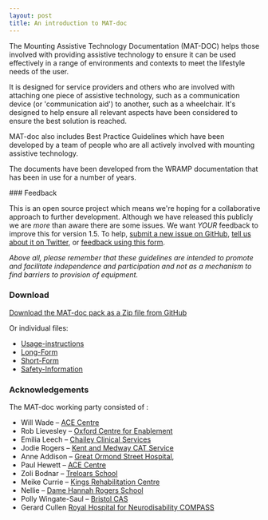 ```yaml
---
layout: post
title: An introduction to MAT-doc
---
```


The Mounting Assistive Technology Documentation (MAT-DOC) helps those involved with providing assistive technology to ensure it can be used effectively in a range of environments and contexts to meet the lifestyle needs of the user.

It is designed for service providers and others who are involved with attaching one piece of assistive technology, such as a communication device (or 'communication aid') to another, such as a wheelchair. It's designed to help ensure all relevant aspects have been considered to ensure the best solution is reached.

MAT-doc also includes Best Practice Guidelines which have been developed by a team of people who are all actively involved with mounting assistive technology.   

The documents have been developed from the WRAMP documentation that has been in use for a number of years.

### Feedback

This is an open source project which means we're hoping for a collaborative approach to further development. Although we have released this publicly we are *more* than aware there are some issues. We want *YOUR* feedback to improve this for version 1.5. To help, [submit a new issue on GitHub](https://github.com/ACECentre/MAT-doc/issues/new), [tell us about it on Twitter](https://twitter.com/search?q=%23matdoc), or [feedback using this form](https://goo.gl/forms/emWKh5RlGG5a4ha33).

*Above all, please remember that these guidelines are intended to promote and facilitate independence and participation and not as a mechanism to find barriers to provision of equipment.*

### Download

[Download the MAT-doc pack as a Zip file from GitHub](https://github.com/ACECentre/MAT-doc/archive/master.zip)

Or individual files:
* [Usage-instructions](https://github.com/ACECentre/MAT-doc/blob/master/MAT-DOC%20Usage%20Notes.doc)
* [Long-Form](https://github.com/ACECentre/MAT-doc/blob/master/MAT-DOC%20Long%20Form.doc)
* [Short-Form](https://github.com/ACECentre/MAT-doc/blob/master/MAT-DOC%20Short%20Form.doc)
* [Safety-Information](https://github.com/ACECentre/MAT-doc/blob/master/MAT-DOC%20Safety%20Information.doc)


### Acknowledgements


The MAT-doc working party consisted of :

- Will Wade – [ACE Centre](http://acecentre.org.uk) 
- Rob Lievesley – [Oxford Centre for Enablement](http://www.ouh.nhs.uk/oce/) 
- Emilia Leech – [Chailey Clinical Services](http://www.sussexcommunity.nhs.uk/services/servicedetails.htm?directoryID=16344) 
- Jodie Rogers – [Kent and Medway CAT Service](http://www.kelsi.org.uk/support-for-children-and-young-people/support-for-schools/kent-and-medway-communication-and-assistive-technology-service) 
- Anne Addison – [Great Ormond Street Hospital](http://www.gosh.nhs.uk/health-professionals/clinical-specialties/neurodisability-information-parents-and-visitors/clinics-and-services/augmentative-communication-service), 
- Paul Hewett – [ACE Centre](http://acecentre.org.uk)  
- Zoli Bodnar – [Treloars School](www.treloar.org.uk) 
- Meike Currie – [Kings Rehabilitation Centre](http://www.guysandstthomas.nhs.uk/our-services/community-assistive-communication-service/overview.aspx) 
- Nellie – [Dame Hannah Rogers School](www.discoverhannahs.org/) 
- Polly Wingate-Saul – [Bristol CAS](https://www.nbt.nhs.uk/bristol-centre-enablement/services-at-centre/bristol-communication-aid-service)
- Gerard Cullen [Royal Hospital for Neurodisability COMPASS](https://www.rhn.org.uk/what-makes-us-special/services/compass/)
